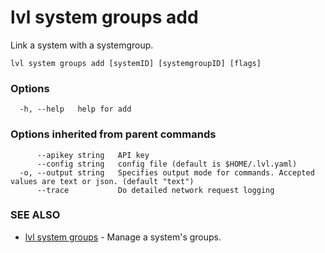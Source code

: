 # lvl system groups add

Link a system with a systemgroup.

```
lvl system groups add [systemID] [systemgroupID] [flags]
```

### Options

```
  -h, --help   help for add
```

### Options inherited from parent commands

```
      --apikey string   API key
      --config string   config file (default is $HOME/.lvl.yaml)
  -o, --output string   Specifies output mode for commands. Accepted values are text or json. (default "text")
      --trace           Do detailed network request logging
```

### SEE ALSO

* [lvl system groups](lvl_system_groups.md)	 - Manage a system's groups.

